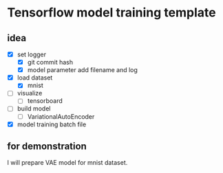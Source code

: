# Tensorflow model training template

## idea

- [x] set logger
  - [x] git commit hash
  - [x] model parameter add filename and log
- [x] load dataset
  - [x] mnist
- [ ] visualize
  - [ ] tensorboard
- [ ] build model
  - [ ] VariationalAutoEncoder
- [x] model training batch file

## for demonstration

I will prepare VAE model for mnist dataset.
